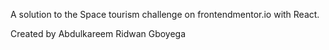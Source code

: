 A solution to the Space tourism challenge on frontendmentor.io with React.

Created by Abdulkareem Ridwan Gboyega
